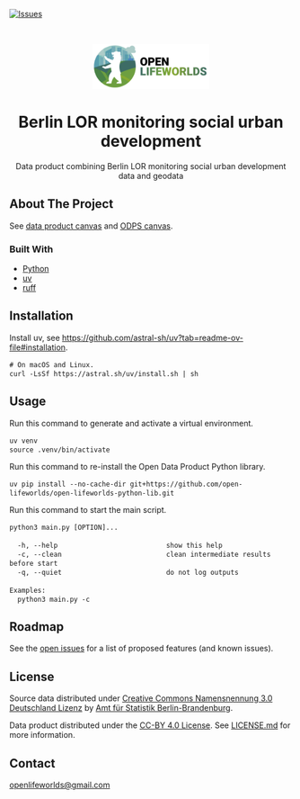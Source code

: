 [![Issues](https://img.shields.io/github/issues/open-lifeworlds/open-lifeworlds-data-product-berlin-lor-monitoring-social-urban-development)](https://github.com/open-lifeworlds/open-lifeworlds-data-product-berlin-lor-monitoring-social-urban-development/issues)

<br />
<p align="center">
  <a href="https://github.com/open-lifeworlds/open-lifeworlds-data-product-berlin-lor-monitoring-social-urban-development">
    <img src="logo-with-text.png" alt="Logo" style="height: 80px;">
  </a>

  <h1 align="center">Berlin LOR monitoring social urban development</h1>

  <p align="center">
    Data product combining Berlin LOR monitoring social urban development data and geodata</a>
  </p>
</p>

## About The Project

See [data product canvas](./docs/data-product-canvas.md) and [ODPS canvas](./docs/odps-canvas.md).

### Built With

* [Python](https://www.python.org/)
* [uv](https://docs.astral.sh/uv/)
* [ruff](https://docs.astral.sh/ruff/)

## Installation

Install uv, see https://github.com/astral-sh/uv?tab=readme-ov-file#installation.

```shell
# On macOS and Linux.
curl -LsSf https://astral.sh/uv/install.sh | sh
```

## Usage

Run this command to generate and activate a virtual environment.

```shell
uv venv
source .venv/bin/activate
```

Run this command to re-install the Open Data Product Python library.

```shell
uv pip install --no-cache-dir git+https://github.com/open-lifeworlds/open-lifeworlds-python-lib.git
```

Run this command to start the main script.

```shell
python3 main.py [OPTION]...

  -h, --help                           show this help
  -c, --clean                          clean intermediate results before start
  -q, --quiet                          do not log outputs

Examples:
  python3 main.py -c
```

## Roadmap

See the [open issues](https://github.com/open-lifeworlds/open-lifeworlds-data-product-berlin-lor-monitoring-social-urban-development/issues) for a list of proposed features (and
 known issues).

## License

Source data distributed under [Creative Commons Namensnennung 3.0 Deutschland Lizenz](https://creativecommons.org/licenses/by/3.0/de/) by [Amt für Statistik Berlin-Brandenburg](https://www.statistik-berlin-brandenburg.de/).

Data product distributed under the [CC-BY 4.0 License](https://creativecommons.org/licenses/by/4.0/). See [LICENSE.md](./LICENSE.md) for more information.

## Contact

openlifeworlds@gmail.com
